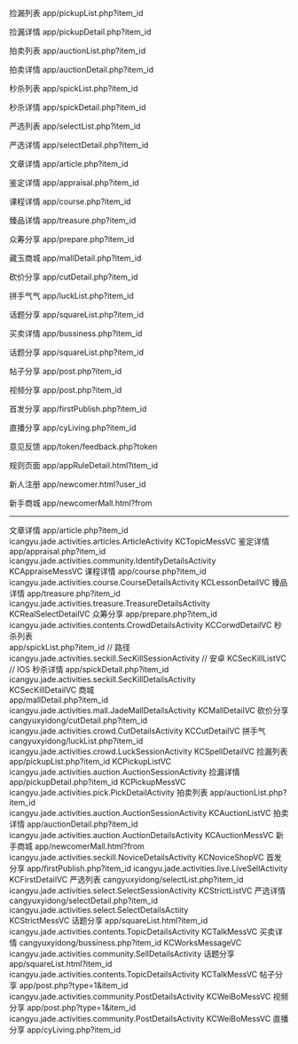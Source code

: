 捡漏列表 app/pickupList.php?item_id

捡漏详情 app/pickupDetail.php?item_id

拍卖列表 app/auctionList.php?item_id

拍卖详情 app/auctionDetail.php?item_id

秒杀列表 app/spickList.php?item_id

秒杀详情 app/spickDetail.php?item_id

严选列表 app/selectList.php?item_id

严选详情 app/selectDetail.php?item_id

文章详情 app/article.php?item_id

鉴定详情 app/appraisal.php?item_id

课程详情 app/course.php?item_id

臻品详情 app/treasure.php?item_id

众筹分享 app/prepare.php?item_id

藏玉商城 app/mallDetail.php?item_id

砍价分享 app/cutDetail.php?item_id

拼手气气 app/luckList.php?item_id

话题分享 app/squareList.php?item_id

买卖详情 app/bussiness.php?item_id

话题分享 app/squareList.php?item_id

帖子分享 app/post.php?item_id

视频分享 app/post.php?item_id

首发分享 app/firstPublish.php?item_id

直播分享 app/cyLiving.php?item_id

意见反馈 app/token/feedback.php?token

规则页面 app/appRuleDetail.html?item_id

新人注册 app/newcomer.html?user_id

新手商城 app/newcomerMall.html?from

---

文章详情
app/article.php?item_id
icangyu.jade.activities.articles.ArticleActivity
KCTopicMessVC
鉴定详情
app/appraisal.php?item_id
icangyu.jade.activities.community.IdentifyDetailsActivity
KCAppraiseMessVC
课程详情
app/course.php?item_id
icangyu.jade.activities.course.CourseDetailsActivity
KCLessonDetailVC
臻品详情
app/treasure.php?item_id
icangyu.jade.activities.treasure.TreasureDetailsActivity  
KCRealSelectDetailVC
众筹分享
app/prepare.php?item_id
icangyu.jade.activities.contents.CrowdDetailsActivity
KCCorwdDetailVC
秒杀列表  
app/spickList.php?item_id // 路径
icangyu.jade.activities.seckill.SecKillSessionActivity // 安卓
KCSecKillListVC // IOS
秒杀详情
app/spickDetail.php?item_id  
icangyu.jade.activities.seckill.SecKillDetailsActivity  
KCSecKillDetailVC
商城  
app/mallDetail.php?item_id
icangyu.jade.activities.mall.JadeMallDetailsActivity
KCMallDetailVC
砍价分享
cangyuxyidong/cutDetail.php?item_id
icangyu.jade.activities.crowd.CutDetailsActivity
KCCutDetailVC
拼手气
cangyuxyidong/luckList.php?item_id
icangyu.jade.activities.crowd.LuckSessionActivity
KCSpellDetailVC
捡漏列表
app/pickupList.php?item_id
KCPickupListVC
icangyu.jade.activities.auction.AuctionSessionActivity
捡漏详情
app/pickupDetail.php?item_id
KCPickupMessVC
icangyu.jade.activities.pick.PickDetailActivity
拍卖列表
app/auctionList.php?item_id  
icangyu.jade.activities.auction.AuctionSessionActivity
KCAuctionListVC
拍卖详情
app/auctionDetail.php?item_id
icangyu.jade.activities.auction.AuctionDetailsActivity
KCAuctionMessVC
新手商城
app/newcomerMall.html?from
icangyu.jade.activities.seckill.NoviceDetailsActivity
KCNoviceShopVC
首发分享
app/firstPublish.php?item_id
icangyu.jade.activities.live.LiveSellActivity
KCFirstDetailVC
严选列表
cangyuxyidong/selectList.php?item_id
icangyu.jade.activities.select.SelectSessionActivity
KCStrictListVC
严选详情
cangyuxyidong/selectDetail.php?item_id  
icangyu.jade.activities.select.SelectDetailsActiity  
KCStrictMessVC
话题分享
app/squareList.html?item_id
icangyu.jade.activities.contents.TopicDetailsActivity
KCTalkMessVC
买卖详情
cangyuxyidong/bussiness.php?item_id
KCWorksMessageVC
icangyu.jade.activities.community.SellDetailsActivity
话题分享
app/squareList.html?item_id
icangyu.jade.activities.contents.TopicDetailsActivity
KCTalkMessVC
帖子分享
app/post.php?type=1&item_id
icangyu.jade.activities.community.PostDetailsActivity
KCWeiBoMessVC
视频分享
app/post.php?type=1&item_id
icangyu.jade.activities.community.PostDetailsActivity
KCWeiBoMessVC
直播分享
app/cyLiving.php?item_id
